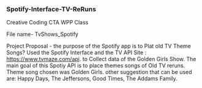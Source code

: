 ### Spotify-Interface-TV-ReRuns
Creative Coding CTA WPP Class

File name- TvShows_Spotify

Project Proposal - the purpose of the Spotify app is to Plat old TV Theme Songs? 
Used the Spotify Interface and the TV API Site : https://www.tvmaze.com/api. to Collect data of the Golden Girls Show.
The main goal of this Spotiy API is to place themes songs of Old TV reruns. Theme song chosen was Golden Girls.
other suggestion that can be used are: Happy Days, The Jeffersons, Good Times, The Addams Family.
